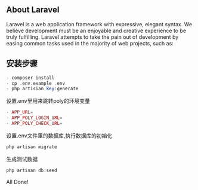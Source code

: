 ## About Laravel

Laravel is a web application framework with expressive, elegant syntax. We believe development must be an enjoyable and creative experience to be truly fulfilling. Laravel attempts to take the pain out of development by easing common tasks used in the majority of web projects, such as:

## 安装步骤

```php
- composer install
- cp .env.example .env
- php artisian key:generate
```

设置.env里用来跳转poly的环境变量

```php
- APP_URL=
- APP_POLY_LOGIN_URL=
- APP_POLY_CHECK_URL=
```

设置.env文件里的数据库,执行数据库的初始化

```php
php artisan migrate
```


生成测试数据
```php
php artisan db:seed
```


All Done!